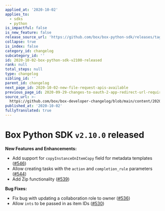 ```yaml
---
applied_at: '2020-10-02'
applies_to:
  - sdks
  - python
is_impactful: false
is_new_feature: false
release_source_url: 'https://github.com/box/box-python-sdk/releases/tag/v2.10.0'
collapse: true
is_index: false
category_id: changelog
subcategory_id: ''
id: 2020-10-02-box-python-sdk-v2100-released
rank: null
total_steps: null
type: changelog
sibling_id: ''
parent_id: changelog
next_page_id: 2020-10-02-new-file-request-apis-available
previous_page_id: 2020-09-29-changes-to-oauth-2-app-redirect-url-requirements
source_url: >-
  https://github.com/box/box-developer-changelog/blob/main/content/2020/10-02-box-python-sdk-v2100-released.md
published_at: '2020-10-02'
fullyTranslated: true
---
```

# Box Python SDK `v2.10.0` released

**New Features and Enhancements:**

* Add support for `copyInstanceOnItemCopy` field for metadata templates ([#546][1])
* Allow creating tasks with the `action` and `completion_rule` parameters ([#544][2])
* Add Zip functionality ([#539][3])

**Bug Fixes:**

* Fix bug with updating a collaboration role to owner ([#536][4])
* Allow `ints` to be passed in as item IDs ([#530][5])

[1]: https://github.com/box/box-ios-sdk/pull/546

[2]: https://github.com/box/box-ios-sdk/pull/544

[3]: https://github.com/box/box-ios-sdk/pull/539

[4]: https://github.com/box/box-ios-sdk/pull/536

[5]: https://github.com/box/box-ios-sdk/pull/530
